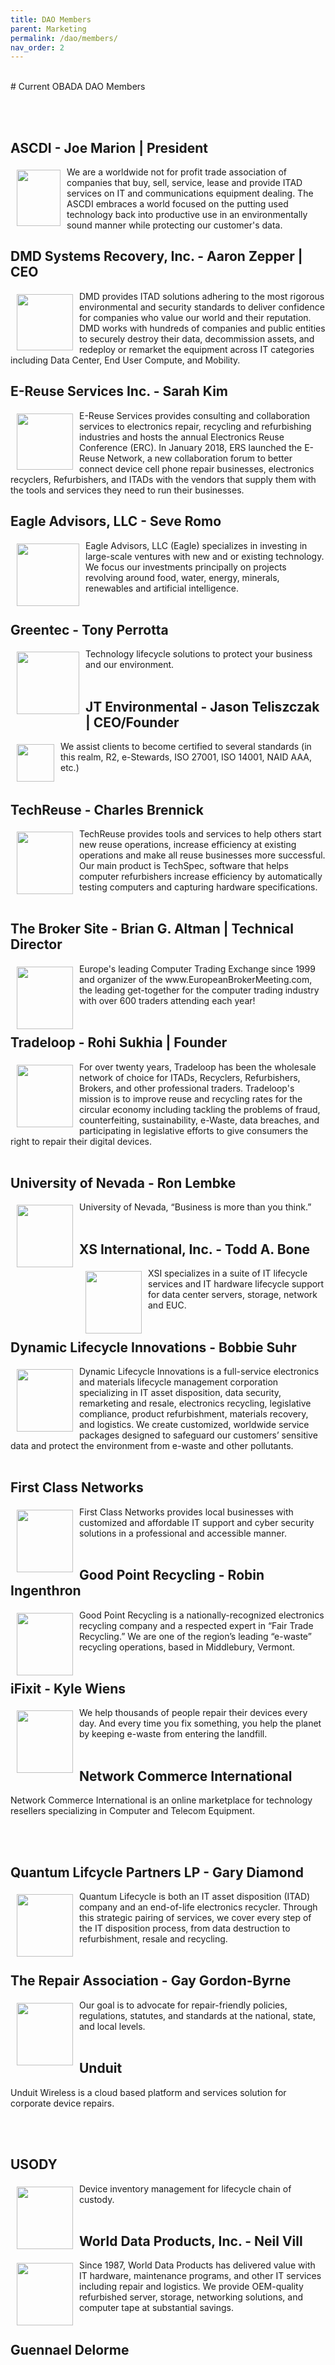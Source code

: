 ```yaml
--- 
title: DAO Members
parent: Marketing
permalink: /dao/members/
nav_order: 2
---
```

<br>
# Current OBADA DAO Members

<br><br>

## ASCDI - Joe Marion | President
<img src="../member-logos/ascdi-logo.jpg"  align="left" vspace="5" hspace="10" height="90px" width="70px">
We are a worldwide not for profit trade association of companies that buy, sell, service, lease and provide ITAD services on IT and communications equipment dealing. The ASCDI embraces a world focused on the putting used technology back into productive use in an environmentally sound manner while protecting our customer's data.

<br>

## DMD Systems Recovery, Inc. - Aaron Zepper | CEO
<img src="../member-logos/dmd-logo.png" align="left" vspace="5" hspace="10" height="90px" width="90px">
DMD provides ITAD solutions adhering to the most rigorous environmental and security standards to deliver confidence for companies who value our world and their reputation. DMD works with hundreds of companies and public entities to securely destroy their data, decommission assets, and redeploy or remarket the equipment across IT categories including Data Center, End User Compute, and Mobility.

<br>

## E-Reuse Services Inc. - Sarah Kim
<img src="../member-logos/ers_logo_sq_transp.png" vspace="5" hspace="10" align="left" height="90px" width="90px">
E-Reuse Services provides consulting and collaboration services to electronics repair, recycling and refurbishing industries and hosts the annual Electronics Reuse Conference (ERC). In January 2018, ERS launched the E-Reuse Network, a new collaboration forum to better connect device cell phone repair businesses, electronics recyclers, Refurbishers, and ITADs with the vendors that supply them with the tools and services they need to run their businesses.
              
<br>

## Eagle Advisors, LLC - Seve Romo
<img src="../member-logos/eagle-advisors-logo.png" align="left" vspace="5"  hspace="10" height="100px" width="100px">
Eagle Advisors, LLC (Eagle) specializes in investing in large-scale ventures with new and or existing technology. We focus our investments principally on projects revolving around food, water, energy, minerals, renewables and artificial intelligence.

<br>

<br>

## Greentec - Tony Perrotta
<img src="../member-logos/greentec-logo.jpg" align="left" vspace="5"  hspace="10" height="100px" width="100px">
Technology lifecycle solutions to protect your business and our environment.

<br>

<br>

## JT Environmental - Jason Teliszczak | CEO/Founder
<img src="../member-logos/jt-environmental-logo.gif" align="left" vspace="5"  hspace="10" height="60px" width="60px">
We assist clients to become certified to several standards (in this realm, R2, e-Stewards, ISO 27001, ISO 14001, NAID AAA, etc.)

<br>

<br>

## TechReuse - Charles Brennick
<img src="../member-logos/techreuse-logo.jpg" align="left" vspace="5"  hspace="10" height="100px" width="90px">
TechReuse provides tools and services to help others start new reuse operations, increase efficiency at existing operations and make all reuse businesses more successful. Our main product is TechSpec, software that helps computer refurbishers increase efficiency by automatically testing computers and capturing hardware specifications.

<br>

<br>

## The Broker Site - Brian G. Altman | Technical Director
<img src="../member-logos/broker-site-white-bck-logo.png" align="left" vspace="5"  hspace="10" height="100px" width="90px">
Europe's leading Computer Trading Exchange since 1999 and organizer of the www.EuropeanBrokerMeeting.com, the leading get-together for the computer trading industry with over 600 traders attending each year!

<br>

<br>

## Tradeloop - Rohi Sukhia | Founder
<img src="../member-logos/Tradeloop-Logo-Hi-Res.png" align="left" vspace="5"  hspace="10" height="100px" width="90px">
For over twenty years, Tradeloop has been the wholesale network of choice for ITADs, Recyclers, Refurbishers, Brokers, and other professional traders. Tradeloop's mission is to improve reuse and recycling rates for the circular economy including tackling the problems of fraud, counterfeiting, sustainability, e-Waste, data breaches, and participating in legislative efforts to give consumers the right to repair their digital devices.

<br>

<br>

## University of Nevada - Ron Lembke
<img src="../member-logos/university-of-nevada-logo.eps" align="left" vspace="5"  hspace="10" height="100px" width="90px">
University of Nevada, “Business is more than you think.”

<br>

<br>

## XS International, Inc. - Todd A. Bone
<img src="../member-logos/xs-international-logo.png" align="left" vspace="5"  hspace="10" height="100px" width="90px">
XSI specializes in a suite of IT lifecycle services and IT hardware lifecycle support for data center servers, storage, network and EUC.

<br>

<br>

## Dynamic Lifecycle Innovations - Bobbie Suhr
<img src="../member-logos/think-dynamic-logo.png" align="left" vspace="5"  hspace="10" height="100px" width="90px">
Dynamic Lifecycle Innovations is a full-service electronics and materials lifecycle management corporation specializing in IT asset disposition, data security, remarketing and resale, electronics recycling, legislative compliance, product refurbishment, materials recovery, and logistics. We create customized, worldwide service packages designed to safeguard our customers’ sensitive data and protect the environment from e-waste and other pollutants.

<br>

<br>

## First Class Networks 
<img src="../member-logos/first-class-networks.png" align="left" vspace="5"  hspace="10" height="100px" width="90px"> 
First Class Networks provides local businesses with customized and affordable IT support and cyber security solutions in a professional and accessible manner.

<br>

<br>

## Good Point Recycling - Robin Ingenthron
<img src="../member-logos/good-point-recycling.png" align="left" vspace="5"  hspace="10" height="100px" width="90px"> 
Good Point Recycling is a nationally-recognized electronics recycling company and a respected expert in “Fair Trade Recycling.” We are one of the region’s leading “e-waste” recycling operations, based in Middlebury, Vermont.

<br>

<br>

## iFixit - Kyle Wiens
<img src="../member-logos/ifixit-logo.png" align="left" vspace="5"  hspace="10" height="100px" width="90px"> 
We help thousands of people repair their devices every day. And every time you fix something, you help the planet by keeping e-waste from entering the landfill.

<br>

<br>

## Network Commerce International
<!-- <img src="" align="left" vspace="5"  hspace="10" height="100px" width="90px"> -->
Network Commerce International is an online marketplace for technology resellers specializing in Computer and Telecom Equipment.

<br>

<br>

## Quantum Lifcycle Partners LP - Gary Diamond
<img src="../member-logos/quantum-lifecycle-logo.png" align="left" vspace="5"  hspace="10" height="100px" width="90px"> 
Quantum Lifecycle is both an IT asset disposition (ITAD) company and an end-of-life electronics recycler. Through this strategic pairing of services, we cover every step of the IT disposition process, from data destruction to refurbishment, resale and recycling. 
<br>

<br>

## The Repair Association - Gay Gordon-Byrne
<img src="../member-logos/repair-org-logo.png" align="left" vspace="5"  hspace="10" height="100px" width="90px"> 
Our goal is to advocate for repair-friendly policies, regulations, statutes, and standards at the national, state, and local levels. 
<br>

<br>

## Unduit
<!-- <img src="../member-logos/unduit-logo.png" align="left" vspace="5"  hspace="10" height="100px" width="90px"> -->
Unduit Wireless is a cloud based platform and services solution for corporate device repairs.

<br>

<br>

## USODY
<img src="../member-logos/usody-logo.png" align="left" vspace="5"  hspace="10" height="100px" width="90px"> 
Device inventory management for lifecycle chain of custody.

<br>

<br>

## World Data Products, Inc. - Neil Vill
<img src="../member-logos/world-data-logo.png" align="left" vspace="5"  hspace="10" height="100px" width="90px"> 
Since 1987, World Data Products has delivered value with IT hardware, maintenance programs, and other IT services including repair and logistics. We provide OEM-quality refurbished server, storage, networking solutions, and computer tape at substantial savings.

<br>

<br>

## Guennael Delorme
<!-- <img src="" align="left" vspace="5"  hspace="10" height="60px" width="60px"> -->
<!-- Blurb Goes Here -->

<br>


<br/>  
    

    

    
